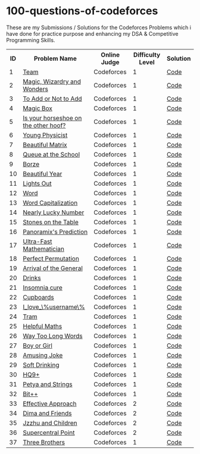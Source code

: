 # 100-questions-of-codeforces

These are my Submissions / Solutions for the Codeforces Problems which i have done for practice purpose and enhancing my DSA & Competitive Programming Skills.


<html>
<body>
<center>
<table>
<tr>
<th>ID</th>
<th>Problem Name</th>
<th>Online Judge</th>
<th>Difficulty Level</th>
  <th>Solution</th>
</tr>

<tr>
<td>1</td>
<td><a href="https://codeforces.com/contest/231/problem/A" target="_blank">Team</a></td>
<td>Codeforces</td>
<td>1</td>
<td><a href="https://github.com/piyushpatelcodes/codeforces/blob/main/team.java">Code</a></td>
</tr>

<tr>
<td>2</td>
<td><a href="https://codeforces.com/contest/231/problem/B" target="_blank"> Magic, Wizardry and Wonders</a></td>
<td>Codeforces</td>
<td>1</td>
<td><a href="https://github.com/piyushpatelcodes/codeforces/blob/main/Magic_Wizardry_and_Wonders.java">Code</a></td>
</tr>

<tr>
<td>3</td>
<td><a href="https://codeforces.com/contest/231/problem/B" target="_blank">To Add or Not to Add</a></td>
<td>Codeforces</td>
<td>1</td>
<td><a href="https://github.com/piyushpatelcodes/codeforces/blob/main/to_Add_or_Not_to_Add.java">Code</a></td>
</tr>


<tr>
<td>4</td>
<td><a href="https://codeforces.com/contest/231/problem/D" target="_blank">Magic Box</a></td>
<td>Codeforces</td>
<td>1</td>
<td><a href="https://github.com/piyushpatelcodes/codeforces/blob/main/magic_Box.java">Code</a></td>
</tr>

<tr>
<td>5</td>
<td><a href="https://codeforces.com/contest/228/problem/A" target="_blank">Is your horseshoe on the other hoof?</a></td>
<td>Codeforces</td>
<td>1</td>
<td><a href="https://github.com/piyushpatelcodes/codeforces/blob/main/is_your_horseshoe_on_the_other_hoof.java">Code</a></td>
</tr>

<tr>
<td>6</td>
<td><a href="https://codeforces.com/contest/228/problem/A" target="_blank">Young Physicist</a></td>
<td>Codeforces</td>
<td>1</td>
<td><a href="https://github.com/piyushpatelcodes/codeforces/blob/main/young_Physicist.java">Code</a></td>
</tr>



<tr>
<td>7</td>
<td><a href="http://codeforces.com/problemset/problem/263/A" target="_blank">Beautiful Matrix</a></td>
<td>Codeforces</td>
<td>1</td>
<td><a href="https://github.com/piyushpatelcodes/codeforces/blob/main/beautiful_Matrix.java">Code</a></td>
</tr>

<tr>
<td>8</td>
<td><a href="http://codeforces.com/problemset/problem/266/B" target="_blank">Queue at the School</a></td>
<td>Codeforces</td>
<td>1</td>
<td><a href="https://github.com/piyushpatelcodes/codeforces/blob/main/queue_at_the_School.java">Code</a></td>
</tr>

<tr>
<td>9</td>
<td><a href="https://codeforces.com/contest/32/problem/B" target="_blank">Borze</a></td>
<td>Codeforces</td>
<td>1</td>
<td><a href="https://github.com/piyushpatelcodes/codeforces/blob/main/borze.java">Code</a></td>
</tr>

<tr>
<td>10</td>
<td><a href="https://codeforces.com/contest/32/problem/B" target="_blank">Beautiful Year</a></td>
<td>Codeforces</td>
<td>1</td>
<td><a href="https://github.com/piyushpatelcodes/codeforces/blob/main/beautiful_Year.java">Code</a></td>
</tr>

<tr>
<td>11</td>
<td><a href="https://codeforces.com/problemset/problem/275/A" target="_blank">Lights Out</a></td>
<td>Codeforces</td>
<td>1</td>
<td><a href="https://github.com/piyushpatelcodes/codeforces/blob/main/lights_Out.java">Code</a></td>
</tr>

<tr>
<td>12</td>
<td><a href="https://codeforces.com/problemset/problem/59/A" target="_blank">Word</a></td>
<td>Codeforces</td>
<td>1</td>
<td><a href="https://github.com/piyushpatelcodes/codeforces/blob/main/word.java">Code</a></td>
</tr>                

<tr>
<td>13</td>
<td><a href="https://codeforces.com/problemset/problem/281/A" target="_blank">Word Capitalization</a></td>
<td>Codeforces</td>
<td>1</td>
<td><a href="https://github.com/piyushpatelcodes/codeforces/blob/main/word_Capitalization.java">Code</a></td>
</tr>   

<tr>
<td>14</td>
<td><a href="https://codeforces.com/problemset/problem/110/A" target="_blank">Nearly Lucky Number</a></td>
<td>Codeforces</td>
<td>1</td>
<td><a href="https://github.com/piyushpatelcodes/codeforces/blob/main/nearly_Lucky_Number.java">Code</a></td>
</tr>   

<tr>
<td>15</td>
<td><a href="https://codeforces.com/problemset/problem/266/A" target="_blank">Stones on the Table</a></td>
<td>Codeforces</td>
<td>1</td>
<td><a href="https://github.com/piyushpatelcodes/codeforces/blob/main/stones_on_the_Table.java">Code</a></td>
</tr>   


<tr>
<td>16</td>
<td><a href="https://codeforces.com/problemset/problem/80/A" target="_blank">Panoramix's Prediction</a></td>
<td>Codeforces</td>
<td>1</td>
<td><a href="https://github.com/piyushpatelcodes/codeforces/blob/main/panoramix's_Prediction.java">Code</a></td>
</tr>   

<tr>
<td>17</td>
<td><a href="https://codeforces.com/problemset/problem/61/A" target="_blank">Ultra-Fast Mathematician</a></td>
<td>Codeforces</td>
<td>1</td>
<td><a href="https://github.com/piyushpatelcodes/codeforces/blob/main/ultra_Fast_Mathematician.java">Code</a></td>
</tr>

<tr>
<td>18</td>
<td><a href="https://codeforces.com/problemset/problem/233/A" target="_blank">Perfect Permutation</a></td>
<td>Codeforces</td>
<td>1</td>
<td><a href="https://github.com/piyushpatelcodes/codeforces/blob/main/perfect_Permutation.java">Code</a></td>
</tr>

<tr>
<td>19</td>
<td><a href="https://codeforces.com/problemset/problem/144/A" target="_blank">Arrival of the General</a></td>
<td>Codeforces</td>
<td>1</td>
<td><a href="https://github.com/piyushpatelcodes/codeforces/blob/main/arrival_of_the_General.java">Code</a></td>
</tr>

<tr>
<td>20</td>
<td><a href="https://codeforces.com/problemset/problem/200/B" target="_blank">Drinks</a></td>
<td>Codeforces</td>
<td>1</td>
<td><a href="https://github.com/piyushpatelcodes/codeforces/blob/main/drinks.java">Code</a></td>
</tr>

<tr>
<td>21</td>
<td><a href="https://codeforces.com/problemset/problem/148/A" target="_blank">Insomnia cure</a></td>
<td>Codeforces</td>
<td>1</td>
<td><a href="https://github.com/piyushpatelcodes/codeforces/blob/main/insomnia_cure.java">Code</a></td>
</tr>

<tr>
<td>22</td>
<td><a href="https://codeforces.com/problemset/problem/248/A" target="_blank">Cupboards</a></td>
<td>Codeforces</td>
<td>1</td>
<td><a href="https://github.com/piyushpatelcodes/codeforces/blob/main/cupboards.java">Code</a></td>
</tr>

<tr>
<td>23</td>
<td><a href="https://codeforces.com/problemset/problem/155/A" target="_blank">I_love_\%username\%</a></td>
<td>Codeforces</td>
<td>1</td>
<td><a href="https://github.com/piyushpatelcodes/codeforces/blob/main/i_love_username.java">Code</a></td>
</tr>

<tr>
<td>24</td>
<td><a href="https://codeforces.com/problemset/problem/116/A" target="_blank">Tram</a></td>
<td>Codeforces</td>
<td>1</td>
<td><a href="https://github.com/piyushpatelcodes/codeforces/blob/main/tram.java">Code</a></td>
</tr>

<tr>
<td>25</td>
<td><a href="https://codeforces.com/problemset/problem/339/A" target="_blank">Helpful Maths</a></td>
<td>Codeforces</td>
<td>1</td>
<td><a href="https://github.com/piyushpatelcodes/codeforces/blob/main/helpful_Maths.java">Code</a></td>
</tr>

<tr>
<td>26</td>
<td><a href="https://codeforces.com/problemset/problem/71/A" target="_blank">Way Too Long Words</a></td>
<td>Codeforces</td>
<td>1</td>
<td><a href="https://github.com/piyushpatelcodes/codeforces/blob/main/way_Too_Long_Words.java">Code</a></td>
</tr>

<tr>
<td>27</td>
<td><a href="https://codeforces.com/problemset/problem/236/A" target="_blank">Boy or Girl</a></td>
<td>Codeforces</td>
<td>1</td>
<td><a href="https://github.com/piyushpatelcodes/codeforces/blob/main/boy_or_Girl.java">Code</a></td>
</tr>

<tr>
<td>28</td>
<td><a href="https://codeforces.com/problemset/problem/141/A" target="_blank">Amusing Joke</a></td>
<td>Codeforces</td>
<td>1</td>
<td><a href="https://github.com/piyushpatelcodes/codeforces/blob/main/amusing_Joke.java">Code</a></td>
</tr>

<tr>
<td>29</td>
<td><a href="https://codeforces.com/problemset/problem/151/A" target="_blank">Soft Drinking</a></td>
<td>Codeforces</td>
<td>1</td>
<td><a href="https://github.com/piyushpatelcodes/codeforces/blob/main/soft_Drinking.java">Code</a></td>
</tr>

<tr>
<td>30</td>
<td><a href="https://codeforces.com/problemset/problem/133/A" target="_blank">HQ9+</a></td>
<td>Codeforces</td>
<td>1</td>
<td><a href="https://github.com/piyushpatelcodes/codeforces/blob/main/hq9.java">Code</a></td>
</tr>

<tr>
<td>31</td>
<td><a href="https://codeforces.com/problemset/problem/112/A" target="_blank">Petya and Strings</a></td>
<td>Codeforces</td>
<td>1</td>
<td><a href="https://github.com/piyushpatelcodes/codeforces/blob/main/petya_and_Strings.java">Code</a></td>
</tr>

<tr>
<td>32</td>
<td><a href="https://codeforces.com/problemset/problem/282/A" target="_blank">Bit++</a></td>
<td>Codeforces</td>
<td>1</td>
<td><a href="https://github.com/piyushpatelcodes/codeforces/blob/main/bit.java">Code</a></td>
</tr>

<tr>
<td>33</td>
<td><a href="https://codeforces.com/problemset/problem/227/B" target="_blank">Effective Approach</a></td>
<td>Codeforces</td>
<td>2</td>
<td><a href="https://github.com/piyushpatelcodes/codeforces/blob/main/effective_Approach.java">Code</a></td>
</tr>

<tr>
<td>34</td>
<td><a href="https://codeforces.com/problemset/problem/272/A" target="_blank">Dima and Friends</a></td>
<td>Codeforces</td>
<td>2</td>
<td><a href="https://github.com/piyushpatelcodes/codeforces/blob/main/dima_And_Friends.java">Code</a></td>
</tr>

<tr>
<td>35</td>
<td><a href="https://codeforces.com/problemset/problem/450/A" target="_blank">Jzzhu and Children</a></td>
<td>Codeforces</td>
<td>2</td>
<td><a href="https://github.com/piyushpatelcodes/codeforces/blob/main/jzzhu_and_Children.java">Code</a></td>
</tr>

<tr>
<td>36</td>
<td><a href="https://codeforces.com/problemset/problem/165/A" target="_blank">Supercentral Point</a></td>
<td>Codeforces</td>
<td>2</td>
<td><a href="https://github.com/piyushpatelcodes/codeforces/blob/main/supercentral_Point.java">Code</a></td>
</tr>

<tr>
<td>37</td>
<td><a href="https://codeforces.com/contest/2010/problem/B" target="_blank">Three Brothers</a></td>
<td>Codeforces</td>
<td>1</td>
<td><a href="https://github.com/piyushpatelcodes/codeforces/blob/main/three_Brothers.java">Code</a></td>
</tr>

</table>
  </center>
  </body>
</html>

